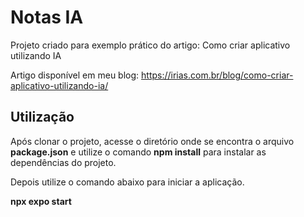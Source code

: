 # Notas IA

Projeto criado para exemplo prático do artigo: Como criar aplicativo utilizando IA

Artigo disponível em meu blog: https://irias.com.br/blog/como-criar-aplicativo-utilizando-ia/

## Utilização

Após clonar o projeto, acesse o diretório onde se encontra o arquivo **package.json** e utilize o comando **npm install** para instalar as dependências do projeto.

Depois utilize o comando abaixo para iniciar a aplicação.

  **npx expo start**